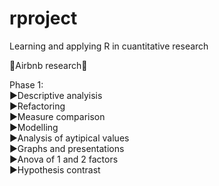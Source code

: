 # rproject
Learning and applying R in cuantitative research 

🔎Airbnb research🔎

Phase 1:    
▶️Descriptive analyisis   
▶️Refactoring   
▶️Measure comparison    
▶️Modelling   
▶️Analysis of aytipical values    
▶️Graphs and presentations    
▶️Anova of 1 and 2 factors    
▶️Hypothesis contrast   
